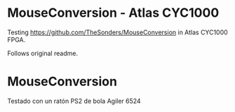 

# MouseConversion - Atlas CYC1000

Testing https://github.com/TheSonders/MouseConversion in Atlas CYC1000 FPGA.

Follows original readme.

# MouseConversion

Testado con un ratón PS2 de bola Agiler 6524
